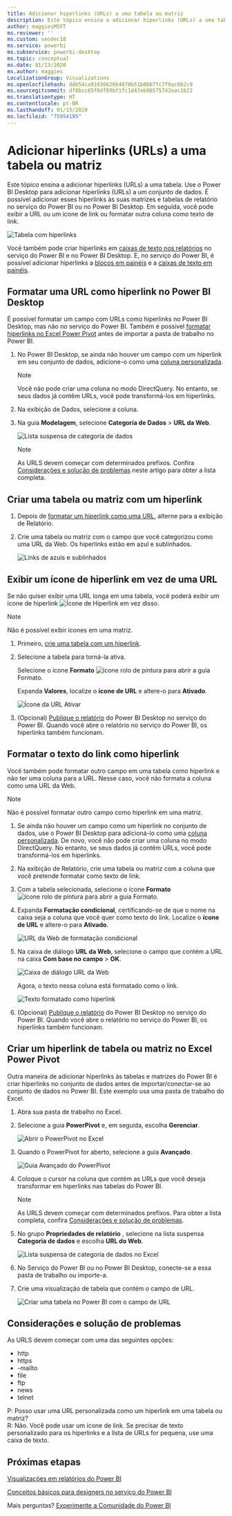 ```yaml
---
title: Adicionar hiperlinks (URLs) a uma tabela ou matriz
description: Este tópico ensina a adicionar hiperlinks (URLs) a uma tabela. Use o Power BI Desktop para adicionar hiperlinks (URLs) a um conjunto de dados. Em seguida, no Power BI Desktop ou no serviço do Power BI, é possível adicionar esses hiperlinks às suas matrizes e tabelas de relatório.
author: maggiesMSFT
ms.reviewer: ''
ms.custom: seodec18
ms.service: powerbi
ms.subservice: powerbi-desktop
ms.topic: conceptual
ms.date: 01/13/2020
ms.author: maggies
LocalizationGroup: Visualizations
ms.openlocfilehash: ddb54ca91936626b4870b51b86b7fc7f0ac6b2c9
ms.sourcegitcommit: df8bcc65f0df69bf1fc1d47eb06575742eac1622
ms.translationtype: HT
ms.contentlocale: pt-BR
ms.lasthandoff: 01/15/2020
ms.locfileid: "75954195"
---
```

# <a name="add-hyperlinks-urls-to-a-table-or-matrix"></a>Adicionar hiperlinks (URLs) a uma tabela ou matriz
Este tópico ensina a adicionar hiperlinks (URLs) a uma tabela. Use o Power BI Desktop para adicionar hiperlinks (URLs) a um conjunto de dados. É possível adicionar esses hiperlinks às suas matrizes e tabelas de relatório no serviço do Power BI ou no Power BI Desktop. Em seguida, você pode exibir a URL ou um ícone de link ou formatar outra coluna como texto de link.

![Tabela com hiperlinks](media/power-bi-hyperlinks-in-tables/power-bi-url-link-text.png)

Você também pode criar hiperlinks em [caixas de texto nos relatórios](service-add-hyperlink-to-text-box.md) no serviço do Power BI e no Power BI Desktop. E, no serviço do Power BI, é possível adicionar hiperlinks a [blocos em painéis](service-dashboard-edit-tile.md) e a [caixas de texto em painéis](service-dashboard-add-widget.md). 


## <a name="format-a-url-as-a-hyperlink-in-power-bi-desktop"></a>Formatar uma URL como hiperlink no Power BI Desktop

É possível formatar um campo com URLs como hiperlinks no Power BI Desktop, mas não no serviço do Power BI. Também é possível [formatar hiperlinks no Excel Power Pivot](#create-a-table-or-matrix-hyperlink-in-excel-power-pivot) antes de importar a pasta de trabalho no Power BI.

1. No Power BI Desktop, se ainda não houver um campo com um hiperlink em seu conjunto de dados, adicione-o como uma [coluna personalizada](desktop-common-query-tasks.md).

    > [!NOTE]
    > Você não pode criar uma coluna no modo DirectQuery.  No entanto, se seus dados já contêm URLs, você pode transformá-los em hiperlinks.

2. Na exibição de Dados, selecione a coluna. 

3. Na guia **Modelagem**, selecione **Categoria de Dados** > **URL da Web**.
   
    ![Lista suspensa de categoria de dados](media/power-bi-hyperlinks-in-tables/power-bi-format-web-url.png)

    > [!NOTE]
    > As URLS devem começar com determinados prefixos. Confira [Considerações e solução de problemas](#considerations-and-troubleshooting) neste artigo para obter a lista completa.

## <a name="create-a-table-or-matrix-with-a-hyperlink"></a>Criar uma tabela ou matriz com um hiperlink

1. Depois de [formatar um hiperlink como uma URL](#format-a-url-as-a-hyperlink-in-power-bi-desktop), alterne para a exibição de Relatório.
2. Crie uma tabela ou matriz com o campo que você categorizou como uma URL da Web. Os hiperlinks estão em azul e sublinhados.

    ![Links de azuis e sublinhados](media/power-bi-hyperlinks-in-tables/power-bi-url-blue-underline.png)


## <a name="display-a-hyperlink-icon-instead-of-a-url"></a>Exibir um ícone de hiperlink em vez de uma URL

Se não quiser exibir uma URL longa em uma tabela, você poderá exibir um ícone de hiperlink ![Ícone de Hiperlink](media/power-bi-hyperlinks-in-tables/power-bi-hyperlink-icon.png) em vez disso. 

> [!NOTE]
> Não é possível exibir ícones em uma matriz.
   
1. Primeiro, [crie uma tabela com um hiperlink](#create-a-table-or-matrix-with-a-hyperlink).

2. Selecione a tabela para torná-la ativa.

    Selecione o ícone **Formato** ![ícone rolo de pintura](media/power-bi-hyperlinks-in-tables/power-bi-paintroller.png) para abrir a guia Formato.

    Expanda **Valores**, localize o **ícone de URL** e altere-o para **Ativado**.

    ![Ícone da URL Ativar](media/power-bi-hyperlinks-in-tables/power-bi-url-icon-on.png)

1. (Opcional) [Publique o relatório](desktop-upload-desktop-files.md) do Power BI Desktop no serviço do Power BI. Quando você abre o relatório no serviço do Power BI, os hiperlinks também funcionam.

## <a name="format-link-text-as-a-hyperlink"></a>Formatar o texto do link como hiperlink

Você também pode formatar outro campo em uma tabela como hiperlink e não ter uma coluna para a URL. Nesse caso, você não formata a coluna como uma URL da Web.

> [!NOTE]
> Não é possível formatar outro campo como hiperlink em uma matriz.

1. Se ainda não houver um campo como um hiperlink no conjunto de dados, use o Power BI Desktop para adicioná-lo como uma [coluna personalizada](desktop-common-query-tasks.md). De novo, você não pode criar uma coluna no modo DirectQuery.  No entanto, se seus dados já contêm URLs, você pode transformá-los em hiperlinks.

2. Na exibição de Relatório, crie uma tabela ou matriz com a coluna que você pretende formatar como texto de link.

3. Com a tabela selecionada, selecione o ícone **Formato** ![ícone rolo de pintura](media/power-bi-hyperlinks-in-tables/power-bi-paintroller.png) para abrir a guia Formato.

4. Expanda **Formatação condicional**, certificando-se de que o nome na caixa seja a coluna que você quer como texto do link. Localize o **ícone de URL** e altere-o para **Ativado**.

    ![URL da Web de formatação condicional](media/power-bi-hyperlinks-in-tables/power-bi-format-conditional-web-url.png)

5. Na caixa de diálogo **URL da Web**, selecione o campo que contém a URL na caixa **Com base no campo** > **OK**.

    ![Caixa de diálogo URL da Web](media/power-bi-hyperlinks-in-tables/power-bi-format-web-url-dialog.png)

    Agora, o texto nessa coluna está formatado como o link.

    ![Texto formatado como hiperlink](media/power-bi-hyperlinks-in-tables/power-bi-url-link-text.png)

1. (Opcional) [Publique o relatório](desktop-upload-desktop-files.md) do Power BI Desktop no serviço do Power BI. Quando você abre o relatório no serviço do Power BI, os hiperlinks também funcionam.

## <a name="create-a-table-or-matrix-hyperlink-in-excel-power-pivot"></a>Criar um hiperlink de tabela ou matriz no Excel Power Pivot

Outra maneira de adicionar hiperlinks às tabelas e matrizes do Power BI é criar hiperlinks no conjunto de dados antes de importar/conectar-se ao conjunto de dados no Power BI. Este exemplo usa uma pasta de trabalho do Excel.

1. Abra sua pasta de trabalho no Excel.
2. Selecione a guia **PowerPivot** e, em seguida, escolha **Gerenciar**.
   
   ![Abrir o PowerPivot no Excel](media/power-bi-hyperlinks-in-tables/createhyperlinkinpowerpivot2.png)
1. Quando o PowerPivot for aberto, selecione a guia **Avançado**.
   
   ![Guia Avançado do PowerPivot](media/power-bi-hyperlinks-in-tables/createhyperlinkinpowerpivot3.png)
4. Coloque o cursor na coluna que contém as URLs que você deseja transformar em hiperlinks nas tabelas do Power BI.
   
   > [!NOTE]
   > As URLS devem começar com determinados prefixos. Para obter a lista completa, confira [Considerações e solução de problemas](#considerations-and-troubleshooting).
   > 
   
5. No grupo **Propriedades de relatório** , selecione na lista suspensa **Categoria de dados** e escolha **URL do Web**. 
   
   ![Lista suspensa de categoria de dados no Excel](media/power-bi-hyperlinks-in-tables/createhyperlinksnew.png)

6. No Serviço do Power BI ou no Power BI Desktop, conecte-se a essa pasta de trabalho ou importe-a.
7. Crie uma visualização de tabela que contém o campo de URL.
   
   ![Criar uma tabela no Power BI com o campo de URL](media/power-bi-hyperlinks-in-tables/hyperlinksintables.gif)

## <a name="considerations-and-troubleshooting"></a>Considerações e solução de problemas

As URLS devem começar com uma das seguintes opções:
- http
- https
- -mailto
- file
- ftp
- news
- telnet

P: Posso usar uma URL personalizada como um hiperlink em uma tabela ou matriz?    
R: Não. Você pode usar um ícone de link. Se precisar de texto personalizado para os hiperlinks e a lista de URLs for pequena, use uma caixa de texto.


## <a name="next-steps"></a>Próximas etapas
[Visualizações em relatórios do Power BI](visuals/power-bi-report-visualizations.md)

[Conceitos básicos para designers no serviço do Power BI](service-basic-concepts.md)

Mais perguntas? [Experimente a Comunidade do Power BI](https://community.powerbi.com/)

